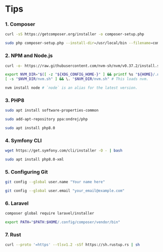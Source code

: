 # Tips

### 1. Composer

```bash
curl -sS https://getcomposer.org/installer -o composer-setup.php
```

```bash
sudo php composer-setup.php --install-dir=/usr/local/bin --filename=composer
```

### 2. NPM and Node.js

```bash
curl -o- https://raw.githubusercontent.com/nvm-sh/nvm/v0.37.2/install.sh | bash
```

```bash
export NVM_DIR="$([ -z "${XDG_CONFIG_HOME-}" ] && printf %s "${HOME}/.nvm" || printf %s "${XDG_CONFIG_HOME}/nvm")"
[ -s "$NVM_DIR/nvm.sh" ] && \. "$NVM_DIR/nvm.sh" # This loads nvm.
```

```bash
nvm install node # `node` is an alias for the latest version.
```

### 3. PHP8

```bash
sudo apt install software-properties-common

```

```bash
sudo add-apt-repository ppa:ondrej/php
```

```bash
sudo apt install php8.0
```

### 4. Symfony CLI

```bash
wget https://get.symfony.com/cli/installer -O - | bash
```

```bash
sudo apt install php8.0-xml
```

### 5. Configuring Git

```bash
git config --global user.name "Your name here"
```

```bash
git config --global user.email "your_email@example.com"
```

### 6. Laravel

```bash
composer global require laravel/installer
```

```bash
export PATH="$PATH:$HOME/.config/composer/vendor/bin"
```

### 7. Rust

```bash
curl --proto '=https' --tlsv1.2 -sSf https://sh.rustup.rs | sh
```
